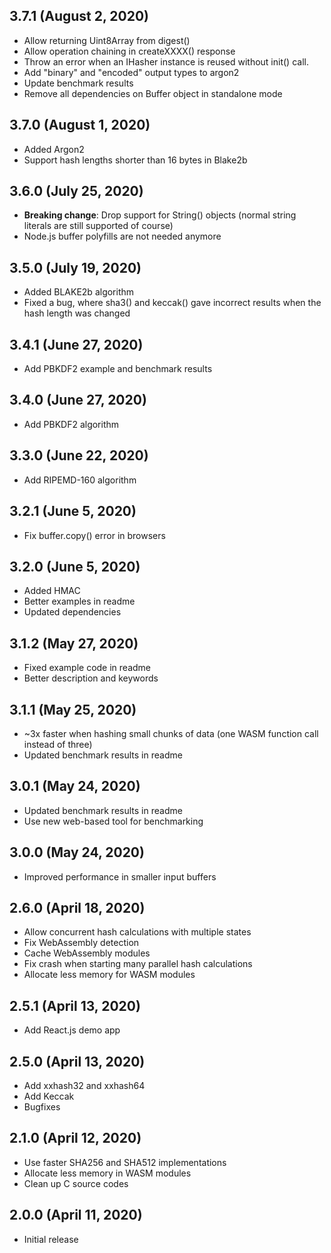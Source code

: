 ## 3.7.1 (August 2, 2020)

* Allow returning Uint8Array from digest()
* Allow operation chaining in createXXXX() response
* Throw an error when an IHasher instance is reused without init() call.
* Add "binary" and "encoded" output types to argon2
* Update benchmark results
* Remove all dependencies on Buffer object in standalone mode

## 3.7.0 (August 1, 2020)

* Added Argon2
* Support hash lengths shorter than 16 bytes in Blake2b

## 3.6.0 (July 25, 2020)

* **Breaking change**: Drop support for String() objects (normal string literals are still supported of course)
* Node.js buffer polyfills are not needed anymore

## 3.5.0 (July 19, 2020)

* Added BLAKE2b algorithm
* Fixed a bug, where sha3() and keccak() gave incorrect results when the hash length was changed

## 3.4.1 (June 27, 2020)

* Add PBKDF2 example and benchmark results

## 3.4.0 (June 27, 2020)

* Add PBKDF2 algorithm

## 3.3.0 (June 22, 2020)

* Add RIPEMD-160 algorithm

## 3.2.1 (June 5, 2020)

* Fix buffer.copy() error in browsers

## 3.2.0 (June 5, 2020)

* Added HMAC
* Better examples in readme
* Updated dependencies

## 3.1.2 (May 27, 2020)

* Fixed example code in readme
* Better description and keywords

## 3.1.1 (May 25, 2020)

* ~3x faster when hashing small chunks of data (one WASM function call instead of three)
* Updated benchmark results in readme

## 3.0.1 (May 24, 2020)

* Updated benchmark results in readme
* Use new web-based tool for benchmarking

## 3.0.0 (May 24, 2020)

* Improved performance in smaller input buffers

## 2.6.0 (April 18, 2020)

* Allow concurrent hash calculations with multiple states
* Fix WebAssembly detection
* Cache WebAssembly modules
* Fix crash when starting many parallel hash calculations
* Allocate less memory for WASM modules

## 2.5.1 (April 13, 2020)

* Add React.js demo app

## 2.5.0 (April 13, 2020)

* Add xxhash32 and xxhash64
* Add Keccak
* Bugfixes

## 2.1.0 (April 12, 2020)

* Use faster SHA256 and SHA512 implementations
* Allocate less memory in WASM modules
* Clean up C source codes

## 2.0.0 (April 11, 2020)

* Initial release
